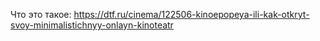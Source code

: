 Что это такое: https://dtf.ru/cinema/122506-kinoepopeya-ili-kak-otkryt-svoy-minimalistichnyy-onlayn-kinoteatr
